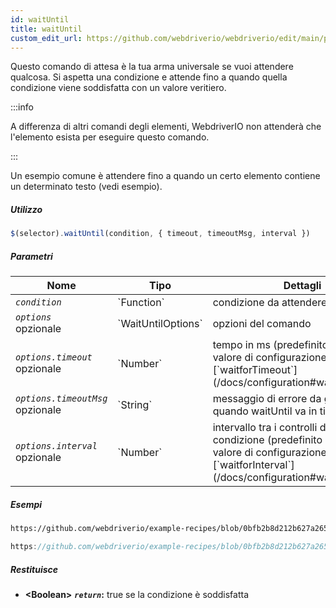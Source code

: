 ```yaml
---
id: waitUntil
title: waitUntil
custom_edit_url: https://github.com/webdriverio/webdriverio/edit/main/packages/webdriverio/src/commands/element/waitUntil.ts
---
```


Questo comando di attesa è la tua arma universale se vuoi attendere qualcosa. Si aspetta una condizione
e attende fino a quando quella condizione viene soddisfatta con un valore veritiero.

:::info

A differenza di altri comandi degli elementi, WebdriverIO non attenderà che l'elemento esista per eseguire
questo comando.

:::

Un esempio comune è attendere fino a quando un certo elemento contiene un determinato testo (vedi esempio).

##### Utilizzo

```js
$(selector).waitUntil(condition, { timeout, timeoutMsg, interval })
```

##### Parametri

<table>
  <thead>
    <tr>
      <th>Nome</th><th>Tipo</th><th>Dettagli</th>
    </tr>
  </thead>
  <tbody>
    <tr>
      <td><code><var>condition</var></code></td>
      <td>`Function`</td>
      <td>condizione da attendere</td>
    </tr>
    <tr>
      <td><code><var>options</var></code><br /><span className="label labelWarning">opzionale</span></td>
      <td>`WaitUntilOptions`</td>
      <td>opzioni del comando</td>
    </tr>
    <tr>
      <td><code><var>options.timeout</var></code><br /><span className="label labelWarning">opzionale</span></td>
      <td>`Number`</td>
      <td>tempo in ms (predefinito basato sul valore di configurazione [`waitforTimeout`](/docs/configuration#waitfortimeout))</td>
    </tr>
    <tr>
      <td><code><var>options.timeoutMsg</var></code><br /><span className="label labelWarning">opzionale</span></td>
      <td>`String`</td>
      <td>messaggio di errore da generare quando waitUntil va in timeout</td>
    </tr>
    <tr>
      <td><code><var>options.interval</var></code><br /><span className="label labelWarning">opzionale</span></td>
      <td>`Number`</td>
      <td>intervallo tra i controlli della condizione (predefinito basato sul valore di configurazione [`waitforInterval`](/docs/configuration#waitforinterval))</td>
    </tr>
  </tbody>
</table>

##### Esempi

```html reference title="index.html" useHTTPS
https://github.com/webdriverio/example-recipes/blob/0bfb2b8d212b627a2659b10f4449184b657e1d59/waitUntil/index.html#L3-L8
```

```js reference title="waitUntilExample.js" useHTTPS
https://github.com/webdriverio/example-recipes/blob/0bfb2b8d212b627a2659b10f4449184b657e1d59/waitUntil/waitUntilExample.js#L6-L14
```

##### Restituisce

- **&lt;Boolean&gt;**
            **<code><var>return</var></code>:**  true se la condizione è soddisfatta